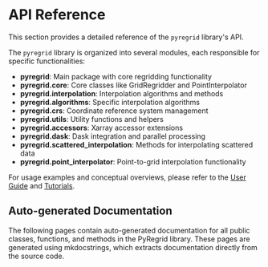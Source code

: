 # API Reference

This section provides a detailed reference of the `pyregrid` library's API.

The `pyregrid` library is organized into several modules, each responsible for specific functionalities:

- **pyregrid**: Main package with core regridding functionality
- **pyregrid.core**: Core classes like GridRegridder and PointInterpolator
- **pyregrid.interpolation**: Interpolation algorithms and methods
- **pyregrid.algorithms**: Specific interpolation algorithms
- **pyregrid.crs**: Coordinate reference system management
- **pyregrid.utils**: Utility functions and helpers
- **pyregrid.accessors**: Xarray accessor extensions
- **pyregrid.dask**: Dask integration and parallel processing
- **pyregrid.scattered_interpolation**: Methods for interpolating scattered data
- **pyregrid.point_interpolator**: Point-to-grid interpolation functionality

For usage examples and conceptual overviews, please refer to the [User Guide](../user-guide/core-concepts.md) and [Tutorials](../tutorials/index.md).

## Auto-generated Documentation

The following pages contain auto-generated documentation for all public classes, functions, and methods in the PyRegrid library. These pages are generated using mkdocstrings, which extracts documentation directly from the source code.